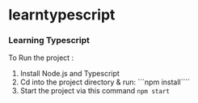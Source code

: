 # learntypescript
<h3>Learning Typescript </h3>

To Run the project :
1. Install Node.js and Typescript
2. Cd into the project directory & run: ```npm install````
3. Start the project via this command ```npm start```
